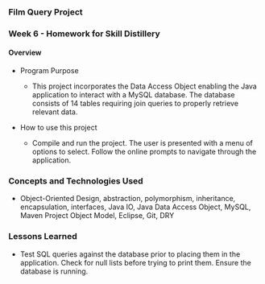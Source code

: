 ### Film Query Project

### Week 6 - Homework for Skill Distillery

#### Overview

* Program Purpose

  * This project incorporates the Data Access Object enabling the Java application to interact with a MySQL database. The database consists of 14 tables requiring join queries to properly retrieve relevant data.

* How to use this project

  * Compile and run the project. The user is presented with a menu of options to select.  Follow the online prompts to navigate through the application.

### Concepts and Technologies Used

  * Object-Oriented Design, abstraction, polymorphism, inheritance, encapsulation, interfaces, Java IO, Java Data Access Object, MySQL, Maven Project Object Model, Eclipse, Git, DRY

### Lessons Learned

  * Test SQL queries against the database prior to placing them in the application.  Check for null lists before trying to print them. Ensure the database is running.
